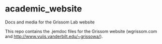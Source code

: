 # academic_website
Docs and media for the Grissom Lab website

This repo contains the .jemdoc files for the Grissom website (wgrissom.com and http://www.vuiis.vanderbilt.edu/~grissowa/). 
